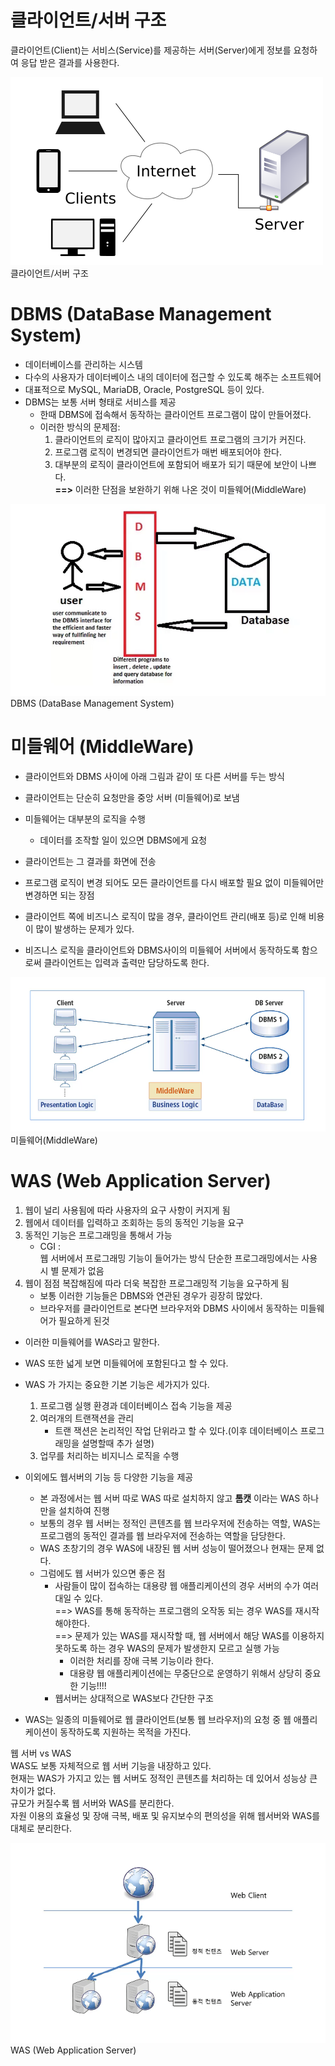 # 클라이언트/서버 구조

클라이언트(Client)는 서비스(Service)를 제공하는 서버(Server)에게 정보를 요청하여 응답 받은 결과를 사용한다.

![클라이언트서버구조](./클라이언트서버구조.png)  
클라이언트/서버 구조



# DBMS (DataBase Management System)

* 데이터베이스를 관리하는 시스템  
* 다수의 사용자가 데이터베이스 내의 데이터에 접근할 수 있도록 해주는 소프트웨어  
* 대표적으로 MySQL, MariaDB, Oracle, PostgreSQL 등이 있다.
* DBMS는 보통 서버 형태로 서비스를 제공 
    * 한때 DBMS에 접속해서 동작하는 클라이언트 프로그램이 많이 만들어졌다.
    * 이러한 방식의 문제점: 
        1. 클라이언트의 로직이 많아지고 클라이언트 프로그램의 크기가 커진다.
        2. 프로그램 로직이 변경되면 클라이언트가 매번 배포되어야 한다.
        3. 대부분의 로직이 클라이언트에 포함되어 배포가 되기 때문에 보안이 나쁘다.  
        **==>** 이러한 단점을 보완하기 위해 나온 것이 미들웨어(MiddleWare)


![DBMS](./DBMS.png)  
DBMS (DataBase Management System)



# 미들웨어 (MiddleWare)

* 클라이언트와 DBMS 사이에 아래 그림과 같이 또 다른 서버를 두는 방식
* 클라이언트는 단순히 요청만을 중앙 서버 (미들웨어)로 보냄
* 미들웨어는 대부분의 로직을 수행
    * 데이터를 조작할 일이 있으면 DBMS에게 요청
* 클라이언트는 그 결과를 화면에 전송
* 프로그램 로직이 변경 되어도 모든 클라이언트를 다시 배포할 필요 없이 미들웨어만 변경하면 되는 장점


* 클라이언트 쪽에 비즈니스 로직이 많을 경우, 클라이언트 관리(배포 등)로 인해 비용이 많이 발생하는 문제가 있다.

* 비즈니스 로직을 클라이언트와 DBMS사이의 미들웨어 서버에서 동작하도록 함으로써 클라이언트는 입력과 출력만 담당하도록 한다.

![미들웨어](./미들웨어.png)  
미들웨어(MiddleWare)


# WAS (Web Application Server)
1. 웹이 널리 사용됨에 따라 사용자의 요구 사항이 커지게 됨
2. 웹에서 데이터를 입력하고 조회하는 등의 동적인 기능을 요구 
3. 동적인 기능은 프로그래밍을 통해서 가능
    * CGI :     
        웹 서버에서 프로그래밍 기능이 들어가는 방식
        단순한 프로그래밍에서는 사용시 별 문제가 없음
4. 웹이 점점 복잡해짐에 따라 더욱 복잡한 프로그래밍적 기능을 요구하게 됨
    * 보통 이러한 기능들은 DBMS와 연관된 경우가 굉장히 많았다.
    * 브라우저를 클라이언트로 본다면 브라우저와 DBMS 사이에서 동작하는 미들웨어가 필요하게 된것

* 이러한 미들웨어를 WAS라고 말한다.
* WAS 또한 넓게 보면 미들웨어에 포함된다고 할 수 있다.

* WAS 가 가지는 중요한 기본 기능은 세가지가 있다.
    1. 프로그램 실행 환경과 데이터베이스 접속 기능을 제공
    2. 여러개의 트랜잭션을 관리
        * 트랜 잭션은 논리적인 작업 단위라고 할 수 있다.(이후 데이터베이스 프로그래밍을 설명할때 추가 설명)
    3. 업무를 처리하는 비지니스 로직을 수행
* 이외에도 웹서버의 기능 등 다양한 기능을 제공
    * 본 과정에서는 웹 서버 따로 WAS 따로 설치하지 않고 **톰캣** 이라는 WAS 하나만을 설치하여 진행
    * 보통의 경우 웹 서버는 정적인 콘텐츠를 웹 브라우저에 전송하는 역할, WAS는 프로그램의 동적인 결과를 웹 브라우저에 전송하는 역할을 담당한다.
    * WAS 초창기의 경우 WAS에 내장된 웹 서버 성능이 떨어졌으나 현재는 문제 없다.
    * 그럼에도 웹 서버가 있으면 좋은 점
        * 사람들이 많이 접속하는 대용량 웹 애플리케이션의 경우 서버의 수가 여러대일 수 있다.  
            ==> WAS를 통해 동작하는 프로그램의 오작동 되는 경우 WAS를 재시작 해야한다.  
            ==> 문제가 있는 WAS를 재시작할 때, 웹 서버에서 해당 WAS를 이용하지 못하도록 하는 경우 WAS의 문제가 발생한지 모르고 실행 가능  
            * 이러한 처리를 장애 극복 기능이라 한다.
            * 대용량 웹 애플리케이션에는 무중단으로 운영하기 위해서 상당히 중요한 기능!!!!
        * 웹서버는 상대적으로 WAS보다 간단한 구조



* WAS는 일종의 미들웨어로 웹 클라이언트(보통 웹 브라우저)의 요청 중 웹 애플리케이션이 동작하도록 지원하는 목적을 가진다.

웹 서버 vs WAS  
WAS도 보통 자체적으로 웹 서버 기능을 내장하고 있다.  
현재는 WAS가 가지고 있는 웹 서버도 정적인 콘텐츠를 처리하는 데 있어서 성능상 큰 차이가 없다.  
규모가 커질수록 웹 서버와 WAS를 분리한다.  
자원 이용의 효율성 및 장애 극복, 배포 및 유지보수의 편의성을 위해 웹서버와 WAS를 대체로 분리한다.  



![WAS](./WAS.png)  
WAS (Web Application Server)